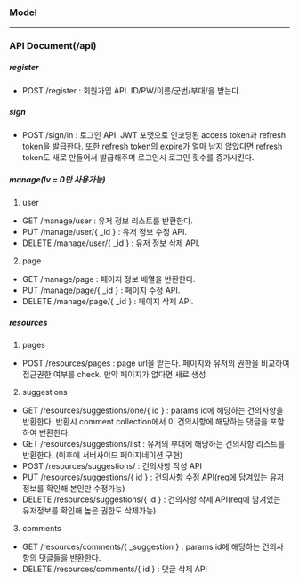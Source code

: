 ### Model

---
### API Document(/api)
##### register
- POST /register : 회원가입 API. ID/PW/이름/군번/부대/을 받는다.

##### sign
- POST /sign/in : 로그인 API. JWT 포맷으로 인코딩된 access token과 refresh token을 발급한다. 또한 refresh token의 expire가 얼마 남지 않았다면 refresh token도 새로 만들어서 발급해주며 로그인시 로그인 횟수를 증가시킨다.

##### manage(lv = 0만 사용가능)
1. user 
- GET /manage/user : 유저 정보 리스트를 반환한다.
- PUT /manage/user/{ _id } : 유저 정보 수정 API.
- DELETE /manage/user/{ _id } : 유저 정보 삭제 API.
2. page
- GET /manage/page : 페이지 정보 배열을 반환한다.
- PUT /manage/page/{ _id } : 페이지 수정 API.
- DELETE /manage/page/{ _id } : 페이지 삭제 API.

##### resources
1. pages
- POST /resources/pages : page url을 받는다. 페이지와 유저의 권한을 비교하여 접근권한 여부를 check. 만약 페이지가 없다면 새로 생성
2. suggestions
- GET /resources/suggestions/one/{ id } : params id에 해당하는 건의사항을 반환한다. 반환시 comment collection에서 이 건의사항에 해당하는 댓글을 포함하여 반환한다.
- GET /resources/suggestions/list : 유저의 부대에 해당하는 건의사항 리스트를 반환한다. (이후에 서버사이드 페이지네이션 구현)
- POST /resources/suggestions/ : 건의사항 작성 API
- PUT /resources/suggestions/{ id }  : 건의사항 수정 API(req에 담겨있는 유저정보를 확인해 본인만 수정가능)
- DELETE /resources/suggestions/{ id }  : 건의사항 삭제 API(req에 담겨있는 유저정보를 확인해 높은 권한도 삭제가능)
3. comments
- GET /resources/comments/{ _suggestion }  : params id에 해당하는 건의사항의 댓글들을 반환한다.
- DELETE /resources/comments/{ id }  : 댓글 삭제 API
